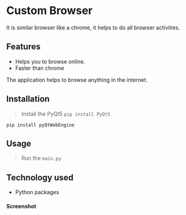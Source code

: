 # Custom Browser
It is similar browser like a chrome, it helps to do all browser activities.

## Features

- Helps you to browse online.
- Faster than chrome

The application helps to browse anything in the internet.

## Installation
> Install the PyQt5
```pip install PyQt5```

```pip install pyQtWebEngine```

## Usage

> Run the `main.py` 

## Technology used
- Python packages

#### Screenshot

